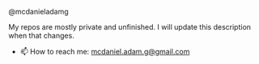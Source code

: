 @mcdanieladamg

My repos are mostly private and unfinished.  I will update this description when that changes.

- 📫 How to reach me: mcdaniel.adam.g@gmail.com

<!---
mcdanieladamg/mcdanieladamg is a ✨ special ✨ repository because its `README.md` (this file) appears on your GitHub profile.
You can click the Preview link to take a look at your changes.
--->
